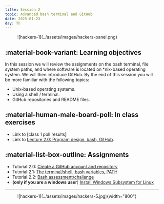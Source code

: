 ```yaml
---
title: Session 2
topic: Advanced bash terminal and GitHub
date: 2025-01-23
day: Th
---
```


<figure markdown="span">
  ![hackers-1](../assets/images/hackers-panel.png)
</figure>

## :material-book-variant: Learning objectives

In this session we will review the assignments on the bash terminal, 
file system paths, and where software is located on \*nix-based operating
system. We will then introduce GitHub. 
By the end of this session you will be more familiar with the following topics:

- Unix-based operating systems.
- Using a shell / terminal.
- GitHub repositories and README files.

## :material-human-male-board-poll: In class exercises

- Link to [class 1 poll results]
- Link to [Lecture 2.0: Program design, bash, GitHub](lectures/2.0).
<!-- - Link to [Lecture 2.1: bash advanced, GitHub](/lectures/2.) -->

## :material-list-box-outline: Assignments

- Tutorial 2.0: [Create a GitHub account and repository](tutorials/2.0-github)
- Tutorial 2.1: [The terminal/shell, bash variables, PATH](tutorials/2.1-shell)
- Tutorial 2.2: [Bash assessment/challenge](tutorials/2.2-bash/)
- **(only if you are a windows user**) [Install Windows Subsystem for Linux](https://learn.microsoft.com/en-us/windows/wsl/install)

<!-- https://mybinder.org/v2/gh/eaton-lab/hack-the-planet/HEAD?filepath=notebooks">Notebook 2.0</a>: bash assessment</li> -->

--------------------------------

<figure markdown="span">
  ![hackers-1](../assets/images/hackers-5.jpg){width="800"}
</figure>
